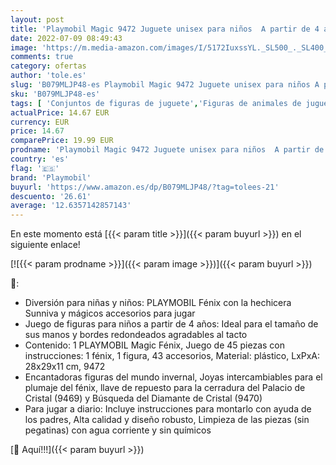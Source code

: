 ```yaml
---
layout: post
title: 'Playmobil Magic 9472 Juguete unisex para niños  A partir de 4 años [Exclusivo]'
date: 2022-07-09 08:49:43
image: 'https://m.media-amazon.com/images/I/5172IuxssYL._SL500_._SL400_.jpg'
comments: true
category: ofertas
author: 'tole.es'
slug: 'B079MLJP48-es Playmobil Magic 9472 Juguete unisex para niños A partir de...'
sku: 'B079MLJP48-es'
tags: [ 'Conjuntos de figuras de juguete','Figuras de animales de juguete para niños','Juguetes','Juguetes y juegos','Muñecos y figuras','playmobil','🇪🇸', ]
actualPrice: 14.67 EUR
currency: EUR
price: 14.67
comparePrice: 19.99 EUR
prodname: 'Playmobil Magic 9472 Juguete unisex para niños  A partir de 4 años [Exclusivo]'
country: 'es'
flag: '🇪🇸'
brand: 'Playmobil'
buyurl: 'https://www.amazon.es/dp/B079MLJP48/?tag=tolees-21'
descuento: '26.61'
average: '12.6357142857143'
---
```


En este momento está [{{< param title >}}]({{< param buyurl >}}) en el siguiente enlace!

[![{{< param prodname >}}]({{< param image >}})]({{< param buyurl >}})

🔎:

- Diversión para niñas y niños: PLAYMOBIL Fénix con la hechicera Sunniva y mágicos accesorios para jugar
- Juego de figuras para niños a partir de 4 años: Ideal para el tamaño de sus manos y bordes redondeados agradables al tacto
- Contenido: 1 PLAYMOBIL Magic Fénix, Juego de 45 piezas con instrucciones: 1 fénix, 1 figura, 43 accesorios, Material: plástico, LxPxA: 28x29x11 cm, 9472
- Encantadoras figuras del mundo invernal, Joyas intercambiables para el plumaje del fénix, llave de repuesto para la cerradura del Palacio de Cristal (9469) y Búsqueda del Diamante de Cristal (9470)
- Para jugar a diario: Incluye instrucciones para montarlo con ayuda de los padres, Alta calidad y diseño robusto, Limpieza de las piezas (sin pegatinas) con agua corriente y sin químicos

[🛒 Aquí!!!]({{< param buyurl >}})
